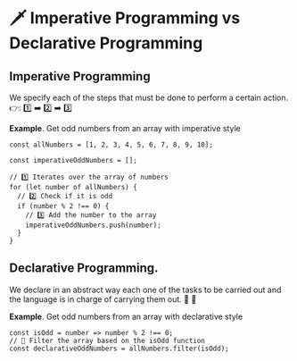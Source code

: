 # 🗡 Imperative Programming vs Declarative Programming

## Imperative Programming

We specify each of the steps that must be done to perform a certain action.
👉: 1️⃣ ➡️ 2️⃣ ➡️ 3️⃣

**Example**. Get odd numbers from an array with imperative style

```
const allNumbers = [1, 2, 3, 4, 5, 6, 7, 8, 9, 10];

const imperativeOddNumbers = [];

// 1️⃣ Iterates over the array of numbers
for (let number of allNumbers) {
  // 2️⃣ Check if it is odd
  if (number % 2 !== 0) {
    // 3️⃣ Add the number to the array
    imperativeOddNumbers.push(number);
  }
}
```

## Declarative Programming.

We declare in an abstract way each one of the tasks to be carried out and the language is in charge of carrying them out.
📄 🙏

**Example**. Get odd numbers from an array with declarative style

```
const isOdd = number => number % 2 !== 0;
// 🙏 Filter the array based on the isOdd function
const declarativeOddNumbers = allNumbers.filter(isOdd);
```